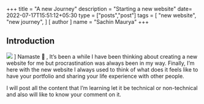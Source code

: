+++
title = "A new Journey"
description = "Starting a new website"
date= 2022-07-17T15:51:12+05:30
type = ["posts","post"]
tags = [
    "new website",
    "new journey",
]
[ author ]
  name = "Sachin Maurya"
+++

## Introduction

![](https://i.imgur.com/yaHhBvE.jpg)
]
Namaste 🙏 , It’s been a while I have been thinking about creating a new website for me but procrastination was always been in my way. Finally, I’m here with the new website I always used to think of what does it feels like to have your portfolio and sharing your life experience with other people.

I will post all the content that I’m learning let it be technical or non-technical and also will like to know your comment on it.

